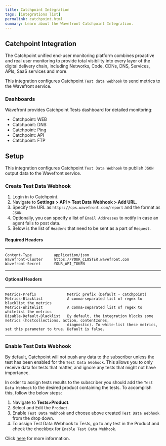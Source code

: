 ```yaml
---
title: Catchpoint Integration
tags: [integrations list]
permalink: catchpoint.html
summary: Learn about the Wavefront Catchpoint Integration.
---
```

## Catchpoint Integration

The Catchpoint unified end-user monitoring platform combines proactive and real user monitoring to provide total visibility into every layer of the digital delivery chain, including Networks, Code, CDNs, DNS, Services, APIs, SaaS services and more.

This integration configures Catchpoint `Test data webhook` to send metrics to the Wavefront service.

### Dashboards

Wavefront provides Catchpoint Tests dashboard for detailed monitoring:

- Catchpoint: WEB
- Catchpoint: DNS
- Catchpoint: Ping
- Catchpoint: API
- Catchpoint: FTP
## Setup

This integration configures Catchpoint `Test Data Webhook` to publish `JSON` output data to the Wavefront service.

### Create Test Data Webhook
1. Login in to Catchpoint.
2. Navigate to **Settings > API > Test Data Webhook > Add URL**.
3. Specify the URL as `https://cps.wavefront.com/report` and the format as `JSON`.
4. Optionally, you can specify a list of `Email Addresses` to notify in case an agent fails to post data.
5. Below is the list of `Headers` that need to be sent as a part of `Request`.

#### Required Headers
-------     ------
    Content-Type          application/json    
    Wavefront-Cluster     https://YOUR_CLUSTER.wavefront.com
    Wavefront-Secret      YOUR_API_TOKEN
-------     ------

#### Optional Headers  
-------     ------
    Metrics-Prefix              Metric prefix (Default - catchpoint)
    Metrics-Blacklist           A comma-separated list of regex to blacklist the metrics
    Metrics-Whitelist           A comma-separated list of regex to whitelist the metrics
    Disable-Default-Blacklist   By default, the integration blocks some metrics (hostcollections, action, contentzones,
                                diagnostic). To white-list these metrics, set this parameter to true. Default is false.
-------     ------

### Enable Test Data Webhook
By default, Catchpoint will not push any data to the subscriber unless the test has been enabled for the `Test Data Webhook`. This allows you to only receive data for tests that matter, and ignore any tests that might not have importance.

In order to assign tests results to the subscriber you should add the `Test Data Webhook` to the desired product containing the tests. To accomplish this, follow the below steps:

1. Navigate to **Tests>Product**.
2. Select and Edit the `Product`.
3. Enable `Test Data Webhook` and choose above created `Test Data Webhook` from the drop down.
4. To assign Test Data Webhook to Tests, go to any test in the Product and check the checkbox for `Enable Test Data Webhook`.

Click [here](https://support.catchpoint.com/hc/en-us/articles/115005282906) for more information.

